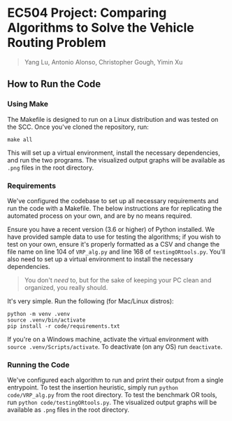 # EC504 Project: Comparing Algorithms to Solve the Vehicle Routing Problem
> Yang Lu, Antonio Alonso, Christopher Gough, Yimin Xu

## How to Run the Code
### Using Make
The Makefile is designed to run on a Linux distribution and was tested on the SCC. Once you've cloned the repository, run:
```
make all
```
This will set up a virtual environment, install the necessary dependencies, and run the two programs. The visualized output graphs will be available as `.png` files in the root directory.

### Requirements
We've configured the codebase to set up all necessary requirements and run the code with a Makefile. The below instructions are for replicating the automated process on your own, and are by no means required.

Ensure you have a recent version (3.6 or higher) of Python installed. We have provided sample data to use for testing the algorithms; if you wish to test on your own, ensure it's properly formatted as a CSV and change the file name on line 104 of `VRP_alg.py` and line 168 of `testingORtools.py`. You'll also need to set up a virtual environment to install the necessary dependencies.
> You don't _need_ to, but for the sake of keeping your PC clean and organized, you really should.

It's very simple. Run the following (for Mac/Linux distros):
```
python -m venv .venv
source .venv/bin/activate
pip install -r code/requirements.txt
```
If you're on a Windows machine, activate the virtual environment with `source .venv/Scripts/activate`.  To deactivate (on any OS) run `deactivate`.

### Running the Code
We've configured each algorithm to run and print their output from a single entrypoint. To test the insertion heuristic, simply run `python code/VRP_alg.py` from the root directory. To test the benchmark OR tools, run `python code/testingORtools.py`. The visualized output graphs will be available as `.png` files in the root directory.
